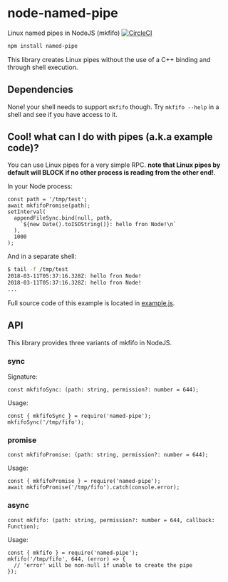 # node-named-pipe

Linux named pipes in NodeJS (mkfifo) 
[![CircleCI](https://circleci.com/gh/sepehr-laal/node-named-pipe.svg?style=svg)](https://circleci.com/gh/sepehr-laal/node-named-pipe)

```bash
npm install named-pipe
```

This library creates Linux pipes without the use of a C++ binding and through shell execution.

## Dependencies

None! your shell needs to support `mkfifo` though. Try `mkfifo --help` in a shell and see if you have access to it.

## Cool! what can I do with pipes (a.k.a example code)?

You can use Linux pipes for a very simple RPC. **note that Linux pipes by default will BLOCK if no other process is reading from the other end!**.

In your Node process:

```JS
const path = '/tmp/test';
await mkfifoPromise(path);
setInterval(
  appendFileSync.bind(null, path,
    `${new Date().toISOString()}: hello fron Node!\n`
  ),
  1000
);
```

And in a separate shell:

```bash
$ tail -f /tmp/test
2018-03-11T05:37:16.328Z: hello fron Node!
2018-03-11T05:37:16.328Z: hello fron Node!
...
```

Full source code of this example is located in [example.js](example.js).

## API

This library provides three variants of mkfifo in NodeJS.

### sync

Signature:

```TS
const mkfifoSync: (path: string, permission?: number = 644);
```

Usage:

```JS
const { mkfifoSync } = require('named-pipe');
mkfifoSync('/tmp/fifo');
```

### promise

```TS
const mkfifoPromise: (path: string, permission?: number = 644);
```

Usage:

```JS
const { mkfifoPromise } = require('named-pipe');
await mkfifoPromise('/tmp/fifo').catch(console.error);
```

### async

```TS
const mkfifo: (path: string, permission?: number = 644, callback: Function);
```

Usage:

```JS
const { mkfifo } = require('named-pipe');
mkfifo('/tmp/fifo', 644, (error) => {
  // 'error' will be non-null if unable to create the pipe
});
```
